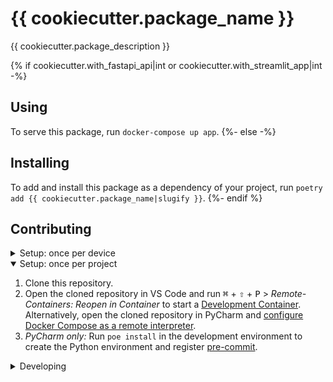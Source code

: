 # {{ cookiecutter.package_name }}

{{ cookiecutter.package_description }}

{% if cookiecutter.with_fastapi_api|int or cookiecutter.with_streamlit_app|int -%}
## Using

To serve this package, run `docker-compose up app`.
{%- else -%}
## Installing

To add and install this package as a dependency of your project, run `poetry add {{ cookiecutter.package_name|slugify }}`.
{%- endif %}

## Contributing

<details>
<summary>Setup: once per device</summary>

{% if cookiecutter.continuous_integration == "GitLab" -%}
1. [Generate an SSH key](https://docs.gitlab.com/ee/ssh/README.html#generate-an-ssh-key-pair) and [add the SSH key to your GitLab account](https://docs.gitlab.com/ee/ssh/README.html#add-an-ssh-key-to-your-gitlab-account).
1. Configure SSH to automatically load your SSH keys:
    ```bash
    echo "Host *" >> ~/.ssh/config
    echo "  AddKeysToAgent yes" >> ~/.ssh/config
    echo "  IgnoreUnknown UseKeychain" >> ~/.ssh/config
    echo "  UseKeychain yes" >> ~/.ssh/config
    ```
{%- if cookiecutter.private_package_repository_name %}
1. [Create a personal access token](https://docs.gitlab.com/ee/user/profile/personal_access_tokens.html#create-a-personal-access-token) with the `api` scope and use it to [configure Poetry's credentials for this package's private repository](https://python-poetry.org/docs/repositories/#configuring-credentials):
    ```bash
    # bash
    echo "export POETRY_HTTP_BASIC_{{ cookiecutter.private_package_repository_name|upper }}_USERNAME='{personal access token name}'" >> ~/.bash_profile
    echo "export POETRY_HTTP_BASIC_{{ cookiecutter.private_package_repository_name|upper }}_PASSWORD='{personal access token}'" >> ~/.bash_profile
    
    # fish
    echo "set --export POETRY_HTTP_BASIC_{{ cookiecutter.private_package_repository_name|upper }}_USERNAME '{personal access token name}'" >> ~/.config/fish/config.fish
    echo "set --export POETRY_HTTP_BASIC_{{ cookiecutter.private_package_repository_name|upper }}_PASSWORD '{personal access token}'" >> ~/.config/fish/config.fish

    # zsh
    echo "export POETRY_HTTP_BASIC_{{ cookiecutter.private_package_repository_name|upper }}_USERNAME='{personal access token name}'" >> ~/.zshenv
    echo "export POETRY_HTTP_BASIC_{{ cookiecutter.private_package_repository_name|upper }}_PASSWORD='{personal access token}'" >> ~/.zshenv
    ```
{%- endif %}
{%- else -%}
1. [Generate an SSH key](https://docs.github.com/en/authentication/connecting-to-github-with-ssh/generating-a-new-ssh-key-and-adding-it-to-the-ssh-agent#generating-a-new-ssh-key) and [add the SSH key to your GitHub account](https://docs.github.com/en/authentication/connecting-to-github-with-ssh/adding-a-new-ssh-key-to-your-github-account).
1. Configure SSH to automatically load your SSH keys:
    ```bash
    echo "Host *" >> ~/.ssh/config
    echo "  AddKeysToAgent yes" >> ~/.ssh/config
    echo "  IgnoreUnknown UseKeychain" >> ~/.ssh/config
    echo "  UseKeychain yes" >> ~/.ssh/config
    ```
{%- if cookiecutter.private_package_repository_name %}
1. [Configure Poetry's credentials for this package's private repository](https://python-poetry.org/docs/repositories/#configuring-credentials):
    ```bash
    # bash
    echo "export POETRY_HTTP_BASIC_{{ cookiecutter.private_package_repository_name|upper }}_USERNAME='{username}'" >> ~/.bash_profile
    echo "export POETRY_HTTP_BASIC_{{ cookiecutter.private_package_repository_name|upper }}_PASSWORD='{password}'" >> ~/.bash_profile
    
    # fish
    echo "set --export POETRY_HTTP_BASIC_{{ cookiecutter.private_package_repository_name|upper }}_USERNAME '{username}'" >> ~/.config/fish/config.fish
    echo "set --export POETRY_HTTP_BASIC_{{ cookiecutter.private_package_repository_name|upper }}_PASSWORD '{password}'" >> ~/.config/fish/config.fish

    # zsh
    echo "export POETRY_HTTP_BASIC_{{ cookiecutter.private_package_repository_name|upper }}_USERNAME='{username}'" >> ~/.zshenv
    echo "export POETRY_HTTP_BASIC_{{ cookiecutter.private_package_repository_name|upper }}_PASSWORD='{password}'" >> ~/.zshenv
    ```
{%- endif %}
{%- endif %}
1. [Install Docker Desktop](https://www.docker.com/get-started).
1. [Configure Docker and Docker Compose to use the BuildKit build system](https://pythonspeed.com/articles/docker-buildkit/):
    ```bash
    # bash
    echo "export DOCKER_BUILDKIT=1" >> ~/.bash_profile
    echo "export COMPOSE_DOCKER_CLI_BUILD=1" >> ~/.bash_profile

    # fish
    echo "set --export DOCKER_BUILDKIT 1" >> ~/.config/fish/config.fish
    echo "set --export COMPOSE_DOCKER_CLI_BUILD 1" >> ~/.config/fish/config.fish
    
    # zsh
    echo "export DOCKER_BUILDKIT=1" >> ~/.zshenv
    echo "export COMPOSE_DOCKER_CLI_BUILD=1" >> ~/.zshenv
    ```
1. [Install VS Code](https://code.visualstudio.com/) and [VS Code's Remote-Containers extension](https://marketplace.visualstudio.com/items?itemName=ms-vscode-remote.remote-containers). Alternatively, install [PyCharm](https://www.jetbrains.com/pycharm/download/).
1. _Optional:_ [Install FiraCode Nerd Font](https://www.nerdfonts.com/font-downloads) with `brew tap homebrew/cask-fonts && brew install --cask font-fira-code-nerd-font` and [configure VS Code](https://github.com/tonsky/FiraCode/wiki/VS-Code-Instructions) or [configure PyCharm](https://github.com/tonsky/FiraCode/wiki/Intellij-products-instructions) to use `'FiraCode Nerd Font'`.

</details>

<details open>
<summary>Setup: once per project</summary>

1. Clone this repository.
2. Open the cloned repository in VS Code and run <kbd>⌘</kbd> + <kbd>⇧</kbd> + <kbd>P</kbd> > _Remote-Containers: Reopen in Container_ to start a [Development Container](https://code.visualstudio.com/docs/remote/containers). Alternatively, open the cloned repository in PyCharm and [configure Docker Compose as a remote interpreter](https://www.jetbrains.com/help/pycharm/using-docker-compose-as-a-remote-interpreter.html#docker-compose-remote).
3. _PyCharm only:_ Run `poe install` in the development environment to create the Python environment and register [pre-commit](https://pre-commit.com/).

</details>

<details>
<summary>Developing</summary>

- This project follows the [Conventional Commits](https://www.conventionalcommits.org/) standard to automate [Semantic Versioning](https://semver.org/) and [Keep A Changelog](https://keepachangelog.com/) with [Commitizen](https://github.com/commitizen-tools/commitizen).
- Run `poe` from within the development environment to print a list of [Poe the Poet](https://github.com/nat-n/poethepoet) tasks available to run on this project.
- Run `poetry add {package}` from within the development environment to install a run time dependency and add it to `pyproject.toml` and `poetry.lock`. Add `--group dev` if you only need the package for local development, or `--group test` if you only need the package for linting or testing.
- Run `poetry remove {package}` from within the development environment to uninstall a run time dependency and remove it from `pyproject.toml` and `poetry.lock`.
- Run `poetry update` from within the development environment to upgrade all dependencies to the latest versions allowed by `pyproject.toml`.
- Run `cz bump` to bump the package's version, update the `CHANGELOG.md`, and create a git tag.

</details>
